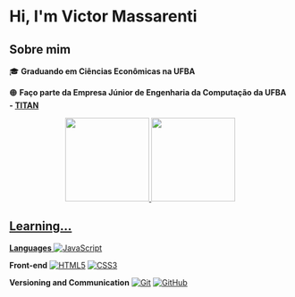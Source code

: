 # Hi, I'm Victor Massarenti

## Sobre mim

:mortar_board: <strong>Graduando em Ciências Econômicas na UFBA</strong>

:orange_circle:	 **Faço parte da Empresa Júnior de Engenharia da Computação da UFBA - [TITAN](https://titanci.com.br/)**

<div align="center">
  <a href="https://github.com/VictorMassarenti">
  <img height="150em" src="https://github-readme-stats.vercel.app/api?username=VictorMassarenti&show_icons=true&theme=dracula&include_all_commits=true&count_private=true"/>
  <img height="150em" src="https://github-readme-stats.vercel.app/api/top-langs/?username=VictorMassarenti&layout=compact&langs_count=7&theme=dracula"/>
</div>

## Learning...

**Languages**
[![JavaScript](https://img.shields.io/badge/-JavaScript-black?style=flat-square&logo=javascript&link=https://github.com/victormassarenti/)](https://github.com/victormassarenti/)

**Front-end**
[![HTML5](https://img.shields.io/badge/-HTML5-E34F26?style=flat-square&logo=html5&logoColor=white&link=https://github.com/victormassarenti/)](https://github.com/victormassarenti/)
[![CSS3](https://img.shields.io/badge/-CSS3-1572B6?style=flat-square&logo=css3&link=https://github.com/victormassarenti/)](https://github.com/victormassarenti/)

**Versioning and Communication**
[![Git](https://img.shields.io/badge/-Git-black?style=flat-square&logo=git&link=https://github.com/victormassarenti/)](https://github.com/victormassarenti/)
[![GitHub](https://img.shields.io/badge/-GitHub-181717?style=flat-square&logo=github&link=https://github.com/victormassarenti/)](https://github.com/victormassarenti/)
<!---
VictorMassarenti/VictorMassarenti is a ✨ special ✨ repository because its `README.md` (this file) appears on your GitHub profile.
You can click the Preview link to take a look at your changes.
--->

